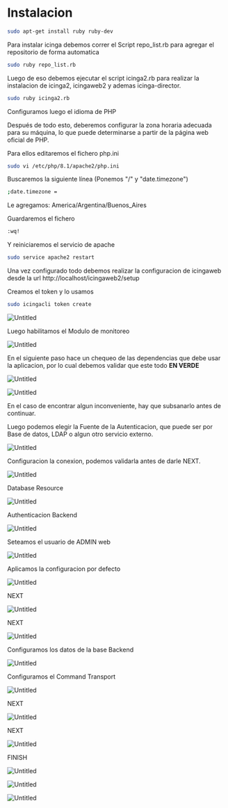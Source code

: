 # Instalacion
```bash
sudo apt-get install ruby ruby-dev
```
Para instalar icinga debemos correr el Script repo_list.rb para agregar el repositorio de forma automatica
```bash
sudo ruby repo_list.rb
```
Luego de eso debemos ejecutar el script icinga2.rb para realizar la instalacion de icinga2, icingaweb2 y ademas icinga-director.
```bash
sudo ruby icinga2.rb
```
Configuramos luego el idioma de PHP

Después de todo esto, deberemos configurar la zona horaria adecuada para su máquina, lo que puede determinarse a partir de la página web oficial de PHP. 

Para ellos editaremos el fichero php.ini
```bash
sudo vi /etc/php/8.1/apache2/php.ini
```
Buscaremos la siguiente línea (Ponemos "/" y "date.timezone")
```bash
;date.timezone =
```
Le agregamos:  America/Argentina/Buenos_Aires

Guardaremos el fichero
```bash
:wq!
```
Y reiniciaremos el servicio de apache
```bash
sudo service apache2 restart
```
Una vez configurado todo debemos realizar la configuracion de icingaweb desde la url http://localhost/icingaweb2/setup

Creamos el token y lo usamos
```bash
sudo icingacli token create
```
![Untitled](img/Untitled.png)

Luego habilitamos el Modulo de monitoreo

![Untitled](img/Untitled%201.png)

En el siguiente paso hace un chequeo de las dependencias que debe usar la aplicacion, por lo cual debemos validar que este todo **EN VERDE**

![Untitled](img/Untitled%202.png)

![Untitled](img/Untitled%203.png)

En el caso de encontrar algun inconveniente, hay que subsanarlo antes de continuar.

Luego podemos elegir la Fuente de la Autenticacion, que puede ser por Base de datos, LDAP o algun otro servicio externo.

![Untitled](img/Untitled%204.png)

Configuracion la conexion, podemos validarla antes de darle NEXT.

![Untitled](img/Untitled%205.png)

Database Resource

![Untitled](img/Untitled%206.png)

Authenticacion Backend

![Untitled](img/Untitled%207.png)

Seteamos el usuario de ADMIN web

![Untitled](img3/Untitled%208.png)

Aplicamos la configuracion por defecto

![Untitled](img/Untitled%209.png)

NEXT

![Untitled](img/Untitled%2010.png)

NEXT

![Untitled](img/Untitled%2011.png)

Configuramos los datos de la base Backend

![Untitled](img/Untitled%2012.png)

Configuramos el Command Transport

![Untitled](img/Untitled%2013.png)

NEXT

![Untitled](img/Untitled%2014.png)

NEXT

![Untitled](img/Untitled%2015.png)

FINISH

![Untitled](img/Untitled%2016.png)

![Untitled](img/Untitled%2017.png)

![Untitled](img/Untitled%2018.png)